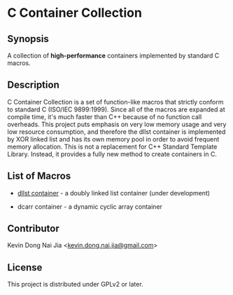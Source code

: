 # C Container Collection

## Synopsis

A collection of **high-performance** containers implemented by standard C macros.

## Description

C Container Collection is a set of function-like macros that strictly conform to standard C (ISO/IEC 9899:1999). Since all of the macros are expanded at compile time, it's much faster than C++ because of no function call overheads. This project puts emphasis on very low memory usage and very low resource consumption, and therefore the dllst container is implemented by XOR linked list and has its own memory pool in order to avoid frequent memory allocation. This is not a replacement for C++ Standard Template Library. Instead, it provides a fully new method to create containers in C.

## List of Macros

* <a href="http://people.cs.nctu.edu.tw/~dongnj/C-Container-Collection/doc/macros-list.html" target="_blank">dllst container</a> - a doubly linked list container (under development)

* dcarr container - a dynamic cyclic array container

## Contributor

Kevin Dong Nai Jia <<kevin.dong.nai.jia@gmail.com>>

## License

This project is distributed under GPLv2 or later.

